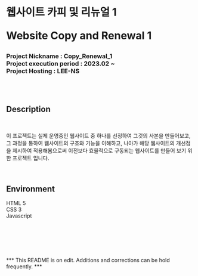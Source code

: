 <h1>
웹사이트 카피 및 리뉴얼 1
<p>Website Copy and Renewal 1</p>
</h1>
<h3>
Project Nickname : Copy_Renewal_1
<br>
Project execution period : 2023.02 ~
<br>
Project Hosting : LEE-NS
</h3>
<br><br>
<h2>Description</h2>
<br>
<p>
이 프로젝트는 실제 운영중인 웹사이트 중 하나를 선정하여 그것의 사본을 만들어보고, 그 과정을 통하여 웹사이트의 구조와 기능을 이해하고, 나아가 해당 웹사이트의 개선점을 제시하여
적용해봄으로써 이전보다 효율적으로 구동되는 웹사이트를 만들어 보기 위한 프로젝트 입니다.  
</p>
<br>
<h2>Environment</h2>
<div>HTML 5</div>
<div>CSS 3</div>
<div>Javascript</div>
<br><br><br><br><br><br>
*** This README is on edit. Additions and corrections can be hold frequently. ***
